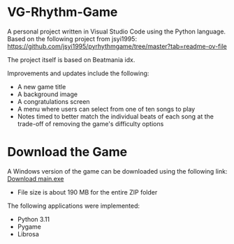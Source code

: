 # VG-Rhythm-Game
A personal project written in Visual Studio Code using the Python language. Based on the following project from jsyi1995: https://github.com/jsyi1995/pyrhythmgame/tree/master?tab=readme-ov-file 

The project itself is based on Beatmania idx. 

Improvements and updates include the following:
* A new game title
* A background image
* A congratulations screen
* A menu where users can select from one of ten songs to play
* Notes timed to better match the individual beats of each song at the trade-off of removing the game's difficulty options


# Download the Game
A Windows version of the game can be downloaded using the following link:
[Download main.exe](https://1drv.ms/u/c/0bd01f296bdf94e4/Edjo6mavp99EjTRRBFu1skEBGaK3VLD35X1RRaJnPZZTEg?e=yYCBBW)

* File size is about 190 MB for the entire ZIP folder


The following applications were implemented:
* Python 3.11
* Pygame
* Librosa




